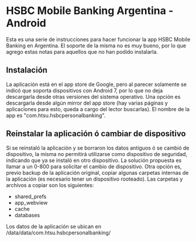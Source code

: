 # HSBC Mobile Banking Argentina - Android
Esta es una serie de instrucciones para hacer funcionar la app HSBC Mobile Banking en Argentina. El soporte de la misma no es muy bueno, por lo que agrego estas notas para aquellos que no han podido instalarla.


## Instalación
La aplicación está en el app store de Google, pero al parecer solamente se indicó que soporta dispositivos con Android 7, por lo que no deja descargarla desde otras versiones del sistema operativo. Una opción es descargarla desde algún mirror del app store (hay varias páginas y aplicaciones para esto, queda a cargo del lector buscarlas). El nombre de la app es "com.htsu.hsbcpersonalbanking".


## Reinstalar la aplicación ó cambiar de dispositivo
Si se reinstaló la aplicación y se borraron los datos antiguos ó se cambió de dispositivo, la misma no permitirá utilizarse como dispositivo de seguridad, indicando que ya se instaló en otro dispositivo. La solución propuesta es llamar a un 0-800 para solicitar el cambio de dispositivo. Otra opción es, previo backup de la aplicación original, copiar algunas carpetas internas de la aplicación (es necesario tener un dispositivo rooteado). Las carpetas y archivos a copiar son los siguientes:

- shared_prefs
- app_webview
- cache
- databases

Los datos de la aplicación se ubican en /data/data/com.htsu.hsbcpersonalbanking/
